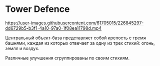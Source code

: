 # Tower Defence

https://user-images.githubusercontent.com/61705015/226845297-dd6729b5-b3f1-4a10-97a0-1f08ea11798d.mp4


Центральный объект-база представляет собой крепость с тремя башнями, каждая из которых отвечает за одну из трех стихий: огонь, земля и воздух.

Различные улучшения сгруппированы по своим стихиям.
